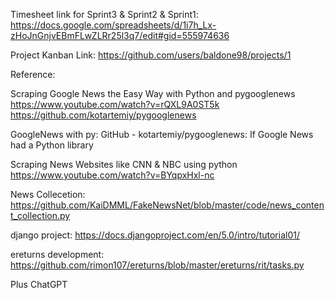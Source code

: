 Timesheet link for Sprint3 & Sprint2 & Sprint1:
https://docs.google.com/spreadsheets/d/1i7h_Lx-zHoJnGnjvEBmFLwZLRr25l3q7/edit#gid=555974636

Project Kanban Link:
https://github.com/users/baldone98/projects/1



Reference:

Scraping Google News the Easy Way with Python and pygooglenews 
https://www.youtube.com/watch?v=rQXL9A0ST5k 
https://github.com/kotartemiy/pygooglenews

GoogleNews with py:
GitHub - kotartemiy/pygooglenews: If Google News had a Python library

Scraping News Websites like CNN & NBC using python 
https://www.youtube.com/watch?v=BYqpxHxl-nc

News Collecetion:
https://github.com/KaiDMML/FakeNewsNet/blob/master/code/news_content_collection.py

django project:
https://docs.djangoproject.com/en/5.0/intro/tutorial01/

ereturns development:
https://github.com/rimon107/ereturns/blob/master/ereturns/rit/tasks.py

Plus ChatGPT
